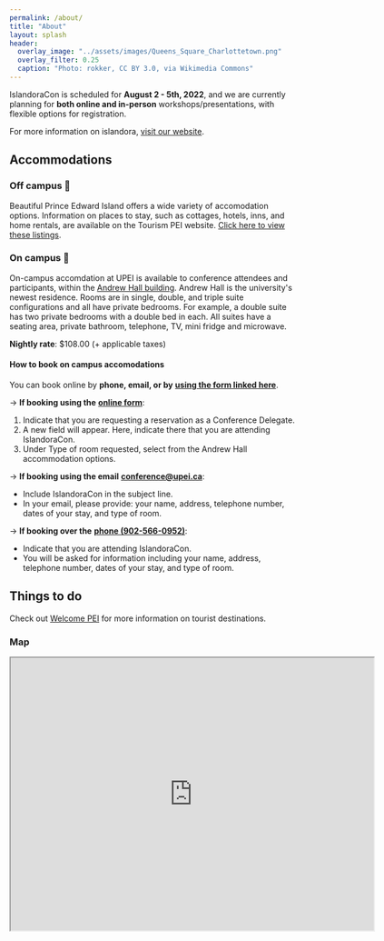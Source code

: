 ```yaml
---
permalink: /about/
title: "About"
layout: splash
header:
  overlay_image: "../assets/images/Queens_Square_Charlottetown.png"
  overlay_filter: 0.25
  caption: "Photo: rokker, CC BY 3.0, via Wikimedia Commons"
---
```


IslandoraCon is scheduled for **August 2 - 5th, 2022**, and we are currently planning for **both online and in-person** workshops/presentations, with flexible options for registration.

For more information on islandora, [visit our website](https://www.islandora.ca/).

## Accommodations

### Off campus 🏨

Beautiful Prince Edward Island offers a wide variety of accomodation options. Information on places to stay, such as cottages, hotels, inns, and home rentals, are available on the Tourism PEI website. [Click here to view these listings](https://www.tourismpei.com/where-to-stay).

### On campus 🏫

On-campus accomdation at UPEI is available to conference attendees and participants, within the [Andrew Hall building](https://goo.gl/maps/fbqVWzPmPgLDsxst7).
Andrew Hall is the university's newest residence. Rooms are in single, double, and triple suite configurations and all have private bedrooms. For example, a double suite has two private bedrooms with a double bed in each. All suites have a seating area, private bathroom, telephone, TV, mini fridge and microwave. 

**Nightly rate**: $108.00 (+ applicable taxes)

#### How to book on campus accomodations

You can book online by **phone, email, or by** [**using the form linked here**](https://www.upei.ca/conference/summer-visitors). 

&#8594; **If booking using the** [**online form**](https://www.upei.ca/conference/summer-visitors): 

  1. Indicate that you are requesting a reservation as a Conference Delegate.
  1. A new field will appear. Here, indicate there that you are attending IslandoraCon. 
  2. Under Type of room requested, select from the Andrew Hall accommodation options.

&#8594; **If booking using the email** [**conference@upei.ca**](mailto:conference@upei.ca):
  * Include IslandoraCon in the subject line.
  * In your email, please provide: your name, address, telephone number, dates of your stay, and type of room.

&#8594; **If booking over the** [**phone (902-566-0952)**](tel:9025660952): 
  * Indicate that you are attending IslandoraCon.
  * You will be asked for information including your name, address, telephone number, dates of your stay, and type of room.


## Things to do

Check out [Welcome PEI](https://welcomepei.com/destinations/charlottetown/) for more information on tourist destinations.

### Map

<div>
  <center>
    <iframe src="https://www.google.com/maps/d/u/0/embed?mid=1L9NxsGf_lu3S4Fdl5ONZWe9A9b5NUH8d&ehbc=2E312F" width="640" height="480"></iframe>
  </center>
</div>

